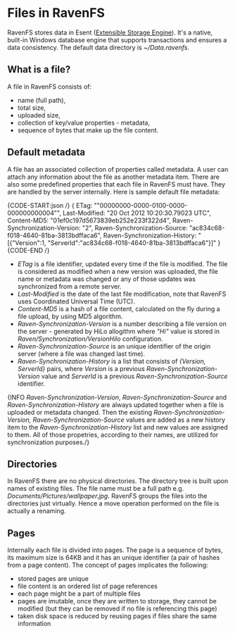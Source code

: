 ﻿# Files in RavenFS

RavenFS stores data in Esent ([Extensible Storage Engine](http://msdn.microsoft.com/en-us/library/windows/desktop/gg269259%28v=exchg.10%29.aspx)). It's a native, built-in Windows database engine that supports transactions and ensures a data consistency. The default data directory is *~/Data.ravenfs*.

## What is a file?

A file in RavenFS consists of:

* name (full path),
* total size,
* uploaded size,
* collection of key/value properties - metadata,
* sequence of bytes that make up the file content.

## Default metadata

A file has an associated collection of properties called metadata. A user can attach any information about the file as another metadata item. There are also some predefined properties that each file in RavenFS must have. They are handled by the server internally. Here is sample default file metadata:

{CODE-START:json /}
{
	ETag: ""00000000-0000-0100-0000-000000000004"",
	Last-Modified: "20 Oct 2012 10:20:30.79023 UTC",
	Content-MD5: "01ef0c197d5673839eb252e233f322d4",
	Raven-Synchronization-Version: "2",
	Raven-Synchronization-Source: "ac834c68-f018-4640-81ba-3813bdffaca6",
	Raven-Synchronization-History: "[{"Version":1, "ServerId":"ac834c68-f018-4640-81ba-3813bdffaca6"}]"
}
{CODE-END /}

* *ETag* is a file identifier, updated every time if the file is modified. The file is considered as modified when a new version was uploaded, the file name or metadata was changed or any of those updates was synchronized from a remote server.
* *Last-Modified* is the date of the last file modification, note that RavenFS uses Coordinated Universal Time (UTC). 
* *Content-MD5* is a hash of a file content, calculated on the fly during a file upload, by using MD5 algorithm.
* *Raven-Synchronization-Version* is a number describing a file version on the server - generated by HiLo allogithm where *"Hi"* value is stored in *Raven/Synchronization/VersionHilo* configuration.
* *Raven-Synchronization-Source* is an unique identifier of the origin server (where a file was changed last time).
* *Raven-Synchronization-History* is a list that consists of *{Version, ServerId}* pairs, where *Version* is a previous *Raven-Synchronization-Version* value and *ServerId* is a previous *Raven-Synchronization-Source* identifier.

{INFO *Raven-Synchronization-Version*, *Raven-Synchronization-Source* and *Raven-Synchronization-History* are always updated together when a file is uploaded or metadata changed. Then the existing *Raven-Synchronization-Version, Raven-Synchronization-Source* values are added as a new history item to the *Raven-Synchronization-History* list and new values are assigned to them. All of those propetries, according to their names, are utilized for synchronization purposes./}

## Directories
	
In RavenFS there are no physical directories. The directory tree is built upon names of existing files. The file name must be a full path e.g. *Documents/Pictures/wallpaper.jpg*. RavenFS groups the files into the directories just virtually. Hence a move operation performed on the file is actually a renaming.

## Pages

Internally each file is divided into pages. The page is a sequence of bytes, its maximum size is 64KB and it has an unique identifier (a pair of hashes from a page content). The concept of pages implicates the following:

* stored pages are unique
* file content is an ordered list of page references
* each page might be a part of multiple files
* pages are imutable, once they are written to storage, they cannot be modified (but they can be removed if no file is referencing this page)
* taken disk space is reduced by reusing pages if files share the same information